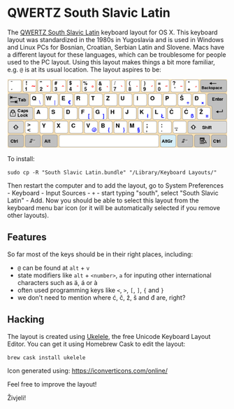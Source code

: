 QWERTZ South Slavic Latin
=========================

The [QWERTZ South Slavic Latin][SSL] keyboard layout for OS X.
This keyboard layout was standardized in the 1980s in Yugoslavia
and is used in Windows and Linux PCs for Bosnian, Croatian, Serbian Latin
and Slovene. Macs have a different layout for these languages,
which can be troublesome for people used to the PC layout.
Using this layout makes things a bit more familiar,
e.g. `@` is at its usual location. The layout aspires to be:

![QWERTZ South Slavic Latin layout illustration](630px-KB_Slovene.svg.png)

To install:

    sudo cp -R "South Slavic Latin.bundle" "/Library/Keyboard Layouts/"

Then restart the computer and to add the layout, go to
System Preferences - Keyboard - Input Sources - `+` - start typing "south",
select "South Slavic Latin" - Add. Now you should be able to select this layout
from the keyboard menu bar icon (or it will be automatically selected if you
remove other layouts).

## Features

So far most of the keys should be in their right places, including:

 - `@` can be found at `alt` + `v`
 - state modifiers like `alt` + `<number>`, `a` for inputing other international
   characters such as ä, á or à
 - often used programming keys like `<`, `>`, `[`, `]`, `{` and `}`
 - we don't need to mention where ć, č, ž, š and đ are, right?

## Hacking

The layout is created using [Ukelele](http://scripts.sil.org/ukelele),
the free Unicode Keyboard Layout Editor. You can get it using Homebrew Cask
to edit the layout:

    brew cask install ukelele

Icon generated using: <https://iconverticons.com/online/>

Feel free to improve the layout!

Živjeli!

[SSL]: https://en.wikipedia.org/wiki/QWERTZ#South_Slavic_Latin
